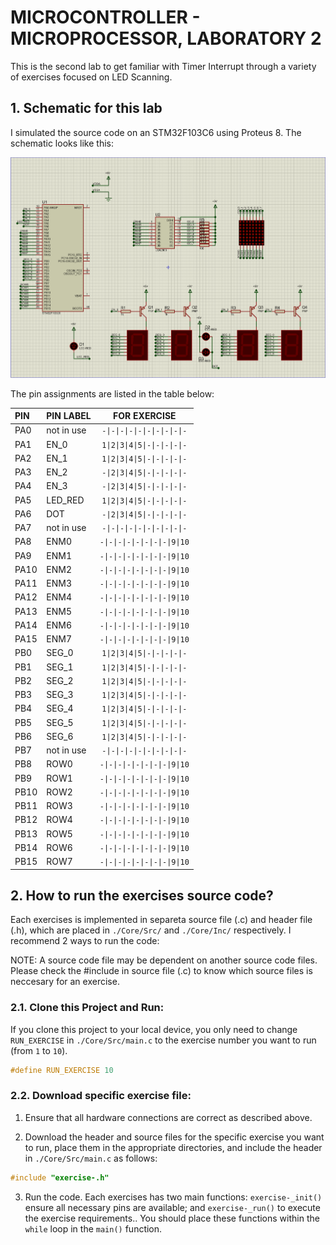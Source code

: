 
# MICROCONTROLLER - MICROPROCESSOR, LABORATORY 2

This is the second lab to get familiar with Timer Interrupt through a variety of exercises focused on LED Scanning.


## 1. Schematic for this lab

I simulated the source code on an STM32F103C6 using Proteus 8. The schematic looks like this:

![Proteus Schematic](./images/Proteus_Schematic_LAB2.png)

The pin assignments are listed in the table below:

| PIN      | PIN LABEL      | FOR EXERCISE                   |
|:---------|:---------------|:------------------------------:|
| PA0      | not in use     | `-\|-\|-\|-\|-\|-\|-\|-\|-\|-` |
| PA1      | EN_0           | `1\|2\|3\|4\|5\|-\|-\|-\|-\|-` |
| PA2      | EN_1           | `1\|2\|3\|4\|5\|-\|-\|-\|-\|-` |
| PA3      | EN_2           | `-\|2\|3\|4\|5\|-\|-\|-\|-\|-` |
| PA4      | EN_3           | `-\|2\|3\|4\|5\|-\|-\|-\|-\|-` |
| PA5      | LED_RED        | `1\|2\|3\|4\|5\|-\|-\|-\|-\|-` |
| PA6      | DOT            | `-\|2\|3\|4\|5\|-\|-\|-\|-\|-` |
| PA7      | not in use     | `-\|-\|-\|-\|-\|-\|-\|-\|-\|-` |
| PA8      | ENM0           | `-\|-\|-\|-\|-\|-\|-\|-\|9\|10` |
| PA9      | ENM1           | `-\|-\|-\|-\|-\|-\|-\|-\|9\|10` |
| PA10     | ENM2           | `-\|-\|-\|-\|-\|-\|-\|-\|9\|10` |
| PA11     | ENM3           | `-\|-\|-\|-\|-\|-\|-\|-\|9\|10` |
| PA12     | ENM4           | `-\|-\|-\|-\|-\|-\|-\|-\|9\|10` |
| PA13     | ENM5           | `-\|-\|-\|-\|-\|-\|-\|-\|9\|10` |
| PA14     | ENM6           | `-\|-\|-\|-\|-\|-\|-\|-\|9\|10` |
| PA15     | ENM7           | `-\|-\|-\|-\|-\|-\|-\|-\|9\|10` |
| PB0      | SEG_0          | `1\|2\|3\|4\|5\|-\|-\|-\|-\|-` |
| PB1      | SEG_1          | `1\|2\|3\|4\|5\|-\|-\|-\|-\|-` |
| PB2      | SEG_2          | `1\|2\|3\|4\|5\|-\|-\|-\|-\|-` |
| PB3      | SEG_3          | `1\|2\|3\|4\|5\|-\|-\|-\|-\|-` |
| PB4      | SEG_4          | `1\|2\|3\|4\|5\|-\|-\|-\|-\|-` |
| PB5      | SEG_5          | `1\|2\|3\|4\|5\|-\|-\|-\|-\|-` |
| PB6      | SEG_6          | `1\|2\|3\|4\|5\|-\|-\|-\|-\|-` |
| PB7      | not in use     | `-\|-\|-\|-\|-\|-\|-\|-\|-\|-` |
| PB8      | ROW0           | `-\|-\|-\|-\|-\|-\|-\|-\|9\|10` |
| PB9      | ROW1           | `-\|-\|-\|-\|-\|-\|-\|-\|9\|10` |
| PB10     | ROW2           | `-\|-\|-\|-\|-\|-\|-\|-\|9\|10` |
| PB11     | ROW3           | `-\|-\|-\|-\|-\|-\|-\|-\|9\|10` |
| PB12     | ROW4           | `-\|-\|-\|-\|-\|-\|-\|-\|9\|10` |
| PB13     | ROW5           | `-\|-\|-\|-\|-\|-\|-\|-\|9\|10` |
| PB14     | ROW6           | `-\|-\|-\|-\|-\|-\|-\|-\|9\|10` |
| PB15     | ROW7           | `-\|-\|-\|-\|-\|-\|-\|-\|9\|10` |

## 2. How to run the exercises source code?

Each exercises is implemented in separeta source file (.c) and header file (.h), which are placed in `./Core/Src/` and `./Core/Inc/` respectively. I recommend 2 ways to run the code:

NOTE: A source code file may be dependent on another source code files. Please check the #include in source file (.c) to know which source files is neccesary for an exercise.

### 2.1. Clone this Project and Run:
If you clone this project to your local device, you only need to change `RUN_EXERCISE` in `./Core/Src/main.c` to the exercise number you want to run (from `1` to `10`).

```c
#define RUN_EXERCISE 10
```

### 2.2. Download specific exercise file:
1. Ensure that all hardware connections are correct as described above.

2. Download the header and source files for the specific exercise you want to run, place them in the appropriate directories, and include the header in `./Core/Src/main.c` as follows:
```c
#include "exercise-.h"
```

3. Run the code. Each exercises has two main functions: `exercise-_init()` ensure all necessary pins are available; and `exercise-_run()` to execute the exercise requirements.. You should place these functions within the `while` loop in the `main()` function.